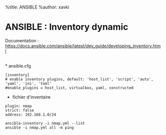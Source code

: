 %title: ANSIBLE
%author: xavki


# ANSIBLE : Inventory dynamic


Documentation : https://docs.ansible.com/ansible/latest/dev_guide/developing_inventory.html

<br>
* ansible.cfg

```
[inventory]
# enable inventory plugins, default: 'host_list', 'script', 'auto', 'yaml', 'ini', 'toml'
#enable_plugins = host_list, virtualbox, yaml, constructed
```


* fichier d'inventaire

```
plugin: nmap
strict: false
address: 192.168.1.0/24
```

```
ansible-inventory -i nmap.yml --list
ansible -i nmap.yml all -m ping
```
